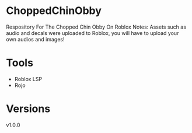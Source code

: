 # ChoppedChinObby
Respository For The Chopped Chin Obby On Roblox
Notes: Assets such as audio and decals were uploaded to Roblox, you will have to upload your own audios and images! 

# Tools
- Roblox LSP
- Rojo

# Versions
v1.0.0
